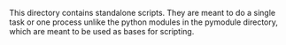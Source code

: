 This directory contains standalone scripts. They are meant to do a single task
or one process unlike the python modules in the pymodule directory, which are
meant to be used as bases for scripting.